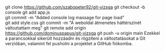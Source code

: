git clone https://github.com/szabopeter92/git-vizsga
git checkout -b console
git add app.js    
git commit -m "Added console log massage for page load"   
git add style.css
git commit -m "A weboldal átmenetes háttérszínét változtattam meg"
git remote add origin <https://github.com/dominuspapus/git-vizsga>
git push -u origin main
Ezekkel a parancsokkal sikerült hozzáadni és rögzíteni a változtatásokat a Git verzióban, valamint fel pusholni a projektet a GitHub fiókomba.